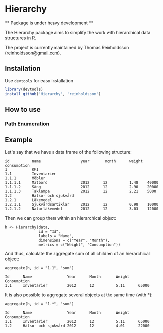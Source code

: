 Hierarchy
=========

** Package is under heavy development **

The Hierarchy package aims to simplify the work with hierarchical data structures in R.

The project is currently maintained by Thomas Reinholdsson (<reinholdsson@gmail.com>).


## Installation

Use `devtools` for easy installation

```r
library(devtools)
install_github('Hierarchy', 'reinholdsson')
```

## How to use

### Path Enumeration

## Example

Let's say that we have a data frame of the following structure:

    id          name                  year       month      weight  consumption
    1           KPI                   
    1.1         Inventarier          
    1.1.1       Möbler               
    1.1.1.1     Matbord               2012      12          1.48    40000
    1.1.1.2     Säng                  2012      12          2.90    20000
    1.1.1.3     Taklampa              2012      12          2.21    5000
    1.2         Hälso- och sjukvård  
    1.2.1       Läkemedel             
    1.2.1.1     Sjukvårdsartiklar     2012      12          0.98    10000
    1.2.1.2     Naturläkemedel        2012      12          3.03    12000


Then we can group them within an hierarchical object:

    h <- Hierarchy(data, 
                   id = "Id",
                   labels = "Name",
                   dimensions = c("Year", "Month"), 
                   metrics = c("Weight", "Consumption"))


And thus, calculate the aggregate sum of all children of an hierarchical object:

    aggregate(h, id = "1.1", "sum")
    
    Id      Name                Year      Month       Weight    Consumption
    1.1     Inventarier         2012      12          5.11      65000
    
It is also possible to aggregate several objects at the same time (with *):

    aggregate(h, id = "1.*", "sum")
    
    Id      Name                Year      Month       Weight    Consumption
    1.1     Inventarier         2012      12          5.11      65000
    1.2     Hälso- och sjukvård 2012      12          4.01      22000
    
    
